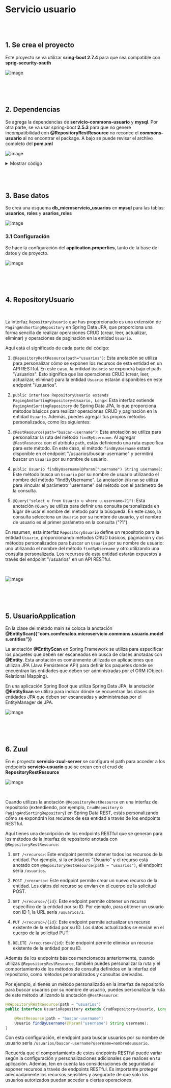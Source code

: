 # Servicio usuario 

<br>
<br>

## 1. Se crea el proyecto 

Este proyecto se va utilizar **sring-boot 2.7.4** para que sea compatible con **sprig-security-oauth**

![image](https://github.com/crodrigr/microservicios-spring-boot-confenalco/assets/31961588/57447fbf-f071-4110-abfc-4c1eb4ee46ea)

<br>
<br>
<br>

## 2. Dependencias

Se agrega la dependencias de **servicio-commons-usuario** y **mysql**. Por otra parte, se va usar spring-boot **2.5.3** para que no genere incompatibilidad con **@RepositoryRestResource** no reconce el **commons-usuario** al no encontrar el package. A bajo se puede revisar el archivo completo del **pom.xml**

![image](https://github.com/crodrigr/microservicios-spring-boot-confenalco/assets/31961588/99ac580c-2681-417f-9fc7-e4afe6623110)



<details><summary>Mostrar código</summary>
<p>

```xml
<?xml version="1.0" encoding="UTF-8"?>
<project xmlns="http://maven.apache.org/POM/4.0.0" xmlns:xsi="http://www.w3.org/2001/XMLSchema-instance"
	xsi:schemaLocation="http://maven.apache.org/POM/4.0.0 https://maven.apache.org/xsd/maven-4.0.0.xsd">
	<modelVersion>4.0.0</modelVersion>
	<parent>
		<groupId>org.springframework.boot</groupId>
		<artifactId>spring-boot-starter-parent</artifactId>
		<version>2.5.3</version>
		<relativePath/> <!-- lookup parent from repository -->
	</parent>
	<groupId>com.comfenalco.microservicio</groupId>
	<artifactId>usuario</artifactId>
	<version>0.0.1-SNAPSHOT</version>
	<name>usuario</name>
	<description>Demo project for Spring Boot</description>
	<properties>
		<java.version>17</java.version>
		<spring-cloud.version>2020.0.3</spring-cloud.version>		
	</properties>
	<dependencies>
	    <dependency>
	       <groupId>com.comfenalco.microservicio.commons</groupId>
	       <artifactId>usuario</artifactId>
	       <version>0.0.1-SNAPSHOT</version>
		</dependency>		  
		<dependency>
			<groupId>org.springframework.boot</groupId>
			<artifactId>spring-boot-starter-data-jpa</artifactId>
		</dependency>
		<dependency>
			<groupId>mysql</groupId>
			<artifactId>mysql-connector-java</artifactId>
			<scope>runtime</scope>
		</dependency>	  
		<dependency>
			<groupId>org.springframework.boot</groupId>
			<artifactId>spring-boot-starter-data-rest</artifactId>
		</dependency>
		<dependency>
			<groupId>org.springframework.cloud</groupId>
			<artifactId>spring-cloud-starter-netflix-eureka-client</artifactId>
		</dependency>
		<dependency>
			<groupId>org.springframework.boot</groupId>
			<artifactId>spring-boot-devtools</artifactId>
			<scope>runtime</scope>
			<optional>true</optional>
		</dependency>		
		<dependency>
			<groupId>org.springframework.boot</groupId>
			<artifactId>spring-boot-starter-test</artifactId>
			<scope>test</scope>
		</dependency>
	</dependencies>
	<dependencyManagement>
		<dependencies>
			<dependency>
				<groupId>org.springframework.cloud</groupId>
				<artifactId>spring-cloud-dependencies</artifactId>
				<version>${spring-cloud.version}</version>
				<type>pom</type>
				<scope>import</scope>
			</dependency>
		</dependencies>
	</dependencyManagement>

	<build>
		<plugins>
			<plugin>
				<groupId>org.springframework.boot</groupId>
				<artifactId>spring-boot-maven-plugin</artifactId>
			</plugin>
		</plugins>
	</build>

</project>



```

</p>
</details>

<br>
<br>
<br>

## 3. Base datos 

Se crea una esquema **db_microservicio_usuarios** en **mysql** para las tablas: **usuarios**, **roles** y **usarios_roles**


![image](https://github.com/crodrigr/microservicios-spring-boot-confenalco/assets/31961588/b2fd0880-bf9d-4905-92c0-af0ca8724cd7)

### 3.1 Configuración

Se hace la configuración del **application.properties**, tanto de la base de datos y de proyecto.

![image](https://github.com/crodrigr/microservicios-spring-boot-confenalco/assets/31961588/b1195482-a75c-4831-9d22-e91fd8a96ce3)



<br>
<br>
<br>

## 4. RepositoryUsuario

<br>

La interfaz `RepositoryUsuario` que has proporcionado es una extensión de `PagingAndSortingRepository` en Spring Data JPA, que proporciona una forma sencilla de realizar operaciones CRUD (crear, leer, actualizar, eliminar) y operaciones de paginación en la entidad `Usuario`.

Aquí está el significado de cada parte del código:

1. `@RepositoryRestResource(path="usuarios")`: Esta anotación se utiliza para personalizar cómo se exponen los recursos de esta entidad en un API RESTful. En este caso, la entidad `Usuario` se expondrá bajo el path "/usuarios". Esto significa que las operaciones CRUD (crear, leer, actualizar, eliminar) para la entidad `Usuario` estarán disponibles en este endpoint "/usuarios".

2. `public interface RepositoryUsuario extends PagingAndSortingRepository<Usuario, Long>`: Esta interfaz extiende `PagingAndSortingRepository` de Spring Data JPA, lo que proporciona métodos básicos para realizar operaciones CRUD y paginación en la entidad `Usuario`. Además, puedes agregar tus propios métodos personalizados, como los siguientes:

3. `@RestResource(path="buscar-username")`: Esta anotación se utiliza para personalizar la ruta del método `findByUsername`. Al agregar `@RestResource` con el atributo `path`, estás definiendo una ruta específica para este método. En este caso, el método `findByUsername` estará disponible en el endpoint "/usuarios/buscar-username" y permitirá buscar un `Usuario` por su nombre de usuario.

4. `public Usuario findByUsername(@Param("username") String username)`: Este método busca un `Usuario` por su nombre de usuario utilizando el nombre del método "findByUsername". La anotación `@Param` se utiliza para vincular el parámetro "username" del método con el parámetro de la consulta.

5. `@Query("select u from Usuario u where u.username=?1")`: Esta anotación `@Query` se utiliza para definir una consulta personalizada en lugar de usar el nombre del método para la búsqueda. En este caso, la consulta selecciona un `Usuario` por su nombre de usuario, y el nombre de usuario es el primer parámetro en la consulta ("?1").

En resumen, esta interfaz `RepositoryUsuario` define un repositorio para la entidad `Usuario`, proporcionando métodos CRUD básicos, paginación y dos métodos personalizados para buscar un `Usuario` por su nombre de usuario: uno utilizando el nombre del método `findByUsername` y otro utilizando una consulta personalizada. Los recursos de esta entidad estarán expuestos a través del endpoint "/usuarios" en un API RESTful.

<br>


![image](https://github.com/crodrigr/microservicios-spring-boot-confenalco/assets/31961588/db0ac678-6b5a-4279-af56-f413a99de698)


<br>
<br>
<br>

## 5. UsuarioApplication

En la clase del método main se coloca la anotación **@EntityScan({"com.comfenalco.microservicio.commons.usuario.models.entities"})**


La anotación **@EntityScan** en Spring Framework se utiliza para especificar los paquetes que deben ser escaneados en busca de clases anotadas con **@Entity**. Esta anotación es comúnmente utilizada en aplicaciones que utilizan JPA (Java Persistence API) para definir los paquetes donde se encuentran las entidades que deben ser administradas por el ORM (Object-Relational Mapping).

En una aplicación Spring Boot que utiliza Spring Data JPA, la anotación **@EntityScan** se utiliza para indicar dónde se encuentran las clases de entidades JPA que deben ser escaneadas y administradas por el EntityManager de JPA.

![image](https://github.com/crodrigr/microservicios-spring-boot-confenalco/assets/31961588/15c3206e-8119-4a75-b249-e0e8388a2ec4)

<br>
<br>
<br>

## 6. Zuul

En el proyecto **servicio-zuul-server** se configura el path para acceder a los endpoints **servicio-usuario** que se crean con el crud de **RepositoryRestResource**

![image](https://github.com/crodrigr/microservicios-spring-boot-confenalco/assets/31961588/972c79a3-7d8e-4eee-8e6d-d94f7d2dfb7c)

<br>

Cuando utilizas la anotación `@RepositoryRestResource` en una interfaz de repositorio (extendiendo, por ejemplo, `CrudRepository` o `PagingAndSortingRepository`) en Spring Data REST, estás personalizando cómo se expondrán los recursos de esa entidad a través de los endpoints RESTful.

Aquí tienes una descripción de los endpoints RESTful que se generan para los métodos de la interfaz de repositorio anotada con `@RepositoryRestResource`:

1. `GET /<recurso>`: Este endpoint permite obtener todos los recursos de la entidad. Por ejemplo, si la entidad es "Usuario" y el recurso está anotado con `@RepositoryRestResource(path = "usuarios")`, el endpoint sería `/usuarios`.

2. `POST /<recurso>`: Este endpoint permite crear un nuevo recurso de la entidad. Los datos del recurso se envían en el cuerpo de la solicitud POST.

3. `GET /<recurso>/{id}`: Este endpoint permite obtener un recurso específico de la entidad por su ID. Por ejemplo, para obtener un usuario con ID 1, la URL sería `/usuarios/1`.

4. `PUT /<recurso>/{id}`: Este endpoint permite actualizar un recurso existente de la entidad por su ID. Los datos actualizados se envían en el cuerpo de la solicitud PUT.

5. `DELETE /<recurso>/{id}`: Este endpoint permite eliminar un recurso existente de la entidad por su ID.

Además de los endpoints básicos mencionados anteriormente, cuando utilizas `@RepositoryRestResource`, también puedes personalizar la ruta y el comportamiento de los métodos de consulta definidos en la interfaz del repositorio, como métodos personalizados y consultas derivadas.

Por ejemplo, si tienes un método personalizado en la interfaz de repositorio para buscar usuarios por su nombre de usuario, puedes personalizar la ruta de este método utilizando la anotación `@RestResource`:

```java
@RepositoryRestResource(path = "usuarios")
public interface UsuarioRepository extends CrudRepository<Usuario, Long> {

    @RestResource(path = "buscar-username")
    Usuario findByUsername(@Param("username") String username);
}
```

Con esta configuración, el endpoint para buscar usuarios por su nombre de usuario sería `/usuarios/buscar-username?username=nombredeusuario`.

Recuerda que el comportamiento de estos endpoints RESTful puede variar según la configuración y personalizaciones adicionales que realices en tu aplicación. Además, ten en cuenta las consideraciones de seguridad al exponer recursos a través de endpoints RESTful. Es importante proteger adecuadamente los recursos sensibles y asegurarte de que solo los usuarios autorizados puedan acceder a ciertas operaciones.

